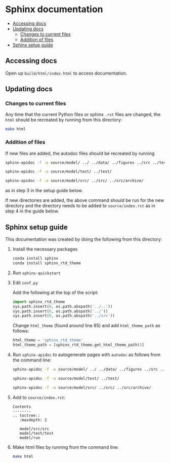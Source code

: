 # Sphinx documentation

<!-- toc -->

- [Accessing docs](#accessing-docs)
- [Updating docs](#updating-docs)
  * [Changes to current files](#changes-to-current-files)
  * [Addition of files](#addition-of-files)
- [Sphinx setup guide](#sphinx-setup-guide)

<!-- tocstop -->

## Accessing docs 

Open up `build/html/index.html` to access documentation. 

## Updating docs

### Changes to current files 
Any time that the current Python files or sphinx `.rst` files are changed, the `html` should be recreated by running from this directory:

```bash
make html
```

### Addition of files 

If new files are added, the autodoc files should be recreated by running 


```bash
sphinx-apidoc -f -o source/model/ ../ ../data/ ../figures ../src ../test

sphinx-apidoc -f -o source/model/test/ ../test/ 

sphinx-apidoc -f -o source/model/src/ ../src/ ../src/archive/
```

as in step 3 in the setup guide below. 

If new directories are added, the above command should be run for the new directory and the directory needs to be added to `source/index.rst` as in step 4 in the guide below. 
 
## Sphinx setup guide 
This documentation was created by doing the following from this directory: 

1. Install the necessary packages
    ```bash
    conda install sphinx
    conda install sphinx_rtd_theme
    ```
1. Run `sphinx-quickstart`

2. Edit `conf.py`

    Add the following at the top of the script: 
    
    ```python
    import sphinx_rtd_theme
    sys.path.insert(0, os.path.abspath('../..'))
    sys.path.insert(0, os.path.abspath('../'))
    sys.path.insert(0, os.path.abspath('../src'))
    ```
    
    Change `html_theme` (found around line 85) and add `html_theme_path` as follows:
    
    ```python
    html_theme = 'sphinx_rtd_theme'
    html_theme_path = [sphinx_rtd_theme.get_html_theme_path()]
    ```

3. Run `sphinx-apidoc` to autogenerate pages with `autodoc` as follows from the command line:

    ```bash
    sphinx-apidoc -f -o source/model/ ../ ../data/ ../figures ../src ../test
    
    sphinx-apidoc -f -o source/model/test/ ../test/ 
    
    sphinx-apidoc -f -o source/model/src/ ../src/ ../src/archive/
    ```

4. Add to `source/index.rst`:

    ```markdowns
    Contents
    --------
    .. toctree::
       :maxdepth: 2
    
       model/src/src
       model/test/test
       model/run
    ```

5. Make html files by running from the command line: 

    ```bash
    make html 
    ```
